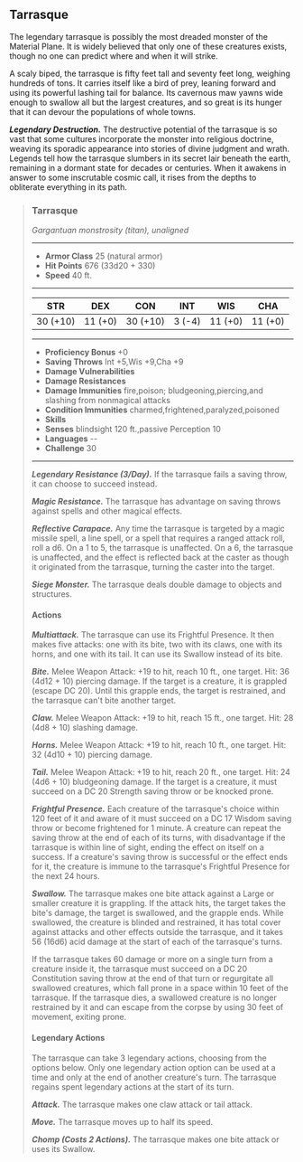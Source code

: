 ## Tarrasque
The legendary tarrasque is possibly the most dreaded monster of the Material Plane. It is widely believed that only one of these creatures exists, though no one can predict where and when it will strike.

A scaly biped, the tarrasque is fifty feet tall and seventy feet long, weighing hundreds of tons. It carries itself like a bird of prey, leaning forward and using its powerful lashing tail for balance. Its cavernous maw yawns wide enough to swallow all but the largest creatures, and so great is its hunger that it can devour the populations of whole towns.

***Legendary Destruction.*** The destructive potential of the tarrasque is so vast that some cultures incorporate the monster into religious doctrine, weaving its sporadic appearance into stories of divine judgment and wrath. Legends tell how the tarrasque slumbers in its secret lair beneath the earth, remaining in a dormant state for decades or centuries. When it awakens in answer to some inscrutable cosmic call, it rises from the depths to obliterate everything in its path.

>### Tarrasque
>*Gargantuan monstrosity (titan), unaligned*
>___
>- **Armor Class** 25 (natural armor)
>- **Hit Points** 676 (33d20 + 330)
>- **Speed** 40 ft.
>___
>|**STR**|**DEX**|**CON**|**INT**|**WIS**|**CHA**|
>|:---:|:---:|:---:|:---:|:---:|:---:|
>|30 (+10)|11 (+0)|30 (+10)|3 (-4)|11 (+0)|11 (+0)|
>
>___
>- **Proficiency Bonus** +0
>- **Saving Throws** Int +5,Wis +9,Cha +9
>- **Damage Vulnerabilities** 
>- **Damage Resistances** 
>- **Damage Immunities** fire,poison; bludgeoning,piercing,and slashing from nonmagical attacks
>- **Condition Immunities** charmed,frightened,paralyzed,poisoned
>- **Skills** 
>- **Senses** blindsight 120 ft.,passive Perception 10
>- **Languages** --
>- **Challenge** 30
>___
>***Legendary Resistance (3/Day).*** If the tarrasque fails a saving throw, it can choose to succeed instead.
>
>***Magic Resistance.*** The tarrasque has advantage on saving throws against spells and other magical effects.
>
>***Reflective Carapace.*** Any time the tarrasque is targeted by a magic missile spell, a line spell, or a spell that requires a ranged attack roll, roll a d6. On a 1 to 5, the tarrasque is unaffected. On a 6, the tarrasque is unaffected, and the effect is reflected back at the caster as though it originated from the tarrasque, turning the caster into the target.
>
>***Siege Monster.*** The tarrasque deals double damage to objects and structures.
>
>#### Actions
>***Multiattack.*** The tarrasque can use its Frightful Presence. It then makes five attacks: one with its bite, two with its claws, one with its horns, and one with its tail. It can use its Swallow instead of its bite.
>
>***Bite.*** Melee Weapon Attack: +19 to hit, reach 10 ft., one target. Hit: 36 (4d12 + 10) piercing damage. If the target is a creature, it is grappled (escape DC 20). Until this grapple ends, the target is restrained, and the tarrasque can't bite another target.
>
>***Claw.*** Melee Weapon Attack: +19 to hit, reach 15 ft., one target. Hit: 28 (4d8 + 10) slashing damage.
>
>***Horns.*** Melee Weapon Attack: +19 to hit, reach 10 ft., one target. Hit: 32 (4d10 + 10) piercing damage.
>
>***Tail.*** Melee Weapon Attack: +19 to hit, reach 20 ft., one target. Hit: 24 (4d6 + 10) bludgeoning damage. If the target is a creature, it must succeed on a DC 20 Strength saving throw or be knocked prone.
>
>***Frightful Presence.*** Each creature of the tarrasque's choice within 120 feet of it and aware of it must succeed on a DC 17 Wisdom saving throw or become frightened for 1 minute. A creature can repeat the saving throw at the end of each of its turns, with disadvantage if the tarrasque is within line of sight, ending the effect on itself on a success. If a creature's saving throw is successful or the effect ends for it, the creature is immune to the tarrasque's Frightful Presence for the next 24 hours.
>
>***Swallow.*** The tarrasque makes one bite attack against a Large or smaller creature it is grappling. If the attack hits, the target takes the bite's damage, the target is swallowed, and the grapple ends. While swallowed, the creature is blinded and restrained, it has total cover against attacks and other effects outside the tarrasque, and it takes 56 (16d6) acid damage at the start of each of the tarrasque's turns.
>
>If the tarrasque takes 60 damage or more on a single turn from a creature inside it, the tarrasque must succeed on a DC 20 Constitution saving throw at the end of that turn or regurgitate all swallowed creatures, which fall prone in a space within 10 feet of the tarrasque. If the tarrasque dies, a swallowed creature is no longer restrained by it and can escape from the corpse by using 30 feet of movement, exiting prone.
>
>#### Legendary Actions
>The tarrasque can take 3 legendary actions, choosing from the options below. Only one legendary action option can be used at a time and only at the end of another creature's turn. The tarrasque regains spent legendary actions at the start of its turn.
>
>***Attack.*** The tarrasque makes one claw attack or tail attack.
>
>***Move.*** The tarrasque moves up to half its speed.
>
>***Chomp (Costs 2 Actions).*** The tarrasque makes one bite attack or uses its Swallow.
>
